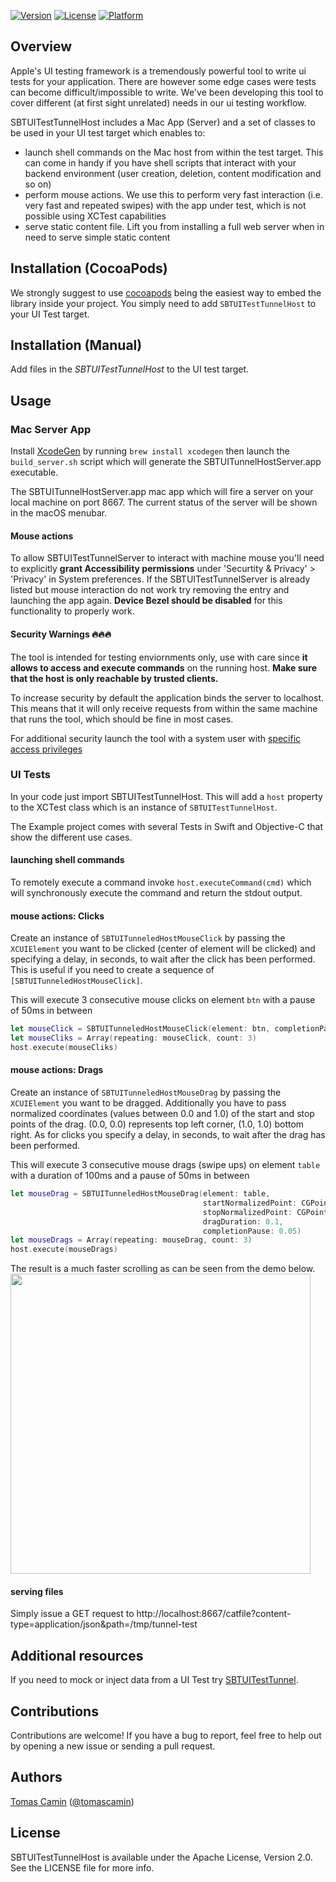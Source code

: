 [![Version](https://img.shields.io/cocoapods/v/SBTUITestTunnelHost.svg?style=flat)](http://cocoadocs.org/docsets/SBTUITestTunnelHost)
[![License](https://img.shields.io/cocoapods/l/SBTUITestTunnelHost.svg?style=flat)](http://cocoadocs.org/docsets/SBTUITestTunnelHost)
[![Platform](https://img.shields.io/cocoapods/p/SBTUITestTunnelHost.svg?style=flat)](http://cocoadocs.org/docsets/SBTUITestTunnelHost)

## Overview

Apple's UI testing framework is a tremendously powerful tool to write ui tests for your application. There are however some edge cases were tests can become difficult/impossible to write. We've been developing this tool to cover different (at first sight unrelated) needs in our ui testing workflow.

SBTUITestTunnelHost includes a Mac App (Server) and a set of classes to be used in your UI test target which enables to:

- launch shell commands on the Mac host from within the test target. This can come in handy if you have shell scripts that interact with your backend environment (user creation, deletion, content modification and so on)
- perform mouse actions. We use this to perform very fast interaction (i.e. very fast and repeated swipes) with the app under test, which is not possible using XCTest capabilities
- serve static content file. Lift you from installing a full web server when in need to serve simple static content

## Installation (CocoaPods)

We strongly suggest to use [cocoapods](https://cocoapods.org) being the easiest way to embed the library inside your project. You simply need to add `SBTUITestTunnelHost` to your UI Test target. 

## Installation (Manual)

Add files in the *SBTUITestTunnelHost* to the UI test target.

## Usage

### Mac Server App

Install [XcodeGen](https://github.com/yonaskolb/XcodeGen) by running `brew install xcodegen` then launch the `build_server.sh` script which will generate the SBTUITunnelHostServer.app executable.

The SBTUITunnelHostServer.app mac app which will fire a server on your local machine on port 8667. The current status of the server will be shown in the macOS menubar.

#### Mouse actions

To allow SBTUITestTunnelServer to interact with machine mouse you'll need to explicitly **grant Accessibility permissions** under 'Securtity & Privacy' > 'Privacy' in System preferences. If the SBTUITestTunnelServer is already listed but mouse interaction do not work try removing the entry and launching the app again. **Device Bezel should be disabled** for this functionality to properly work.


#### Security Warnings 🔥🔥🔥 

The tool is intended for testing enviornments only, use with care since **it allows to access and execute commands** on the running host. **Make sure that the host is only reachable by trusted clients.**

To increase security by default the application binds the server to localhost. This means that it will only receive requests from within the same machine that runs the tool, which should be fine in most cases.

For additional security launch the tool with a system user with [specific access privileges](https://support.apple.com/kb/PH25796?locale=en_US&amp;viewlocale=en_US)

### UI Tests

In your code just import SBTUITestTunnelHost. This will add a `host` property to the XCTest class which is an instance of `SBTUITestTunnelHost`.

The Example project comes with several Tests in Swift and Objective-C that show the different use cases.

#### launching shell commands
To remotely execute a command invoke  `host.executeCommand(cmd)` which will synchronously execute the command and return the stdout output.

#### mouse actions: Clicks
Create an instance of `SBTUITunneledHostMouseClick` by passing the `XCUIElement` you want to be clicked (center of element will be clicked) and specifying a delay, in seconds, to wait after the click has been performed. This is useful if you need to create a sequence of `[SBTUITunneledHostMouseClick]`.

This will execute 3 consecutive mouse clicks on element `btn` with a pause of 50ms in between
```swift
let mouseClick = SBTUITunneledHostMouseClick(element: btn, completionPause: 0.05)
let mouseCliks = Array(repeating: mouseClick, count: 3)
host.execute(mouseCliks)
```

#### mouse actions: Drags
Create an instance of `SBTUITunneledHostMouseDrag` by passing the `XCUIElement` you want to be dragged.
Additionally you have to pass normalized coordinates (values between 0.0 and 1.0) of the start and stop points of the drag. (0.0, 0.0) represents top left corner, (1.0, 1.0) bottom right.
As for clicks you specify a delay, in seconds, to wait after the drag has been performed.

This will execute 3 consecutive mouse drags (swipe ups) on element `table` with a duration of 100ms and a pause of 50ms in between
```swift
let mouseDrag = SBTUITunneledHostMouseDrag(element: table,
                                           startNormalizedPoint: CGPoint(x: 0.5, y: 0.9),
                                           stopNormalizedPoint: CGPoint(x: 0.5, y: 0.1),
                                           dragDuration: 0.1,
                                           completionPause: 0.05)
let mouseDrags = Array(repeating: mouseDrag, count: 3)
host.execute(mouseDrags)
```

The result is a much faster scrolling as can be seen from the demo below.
<img src="https://raw.githubusercontent.com/Subito-it/SBTUITestTunnelHost/master/Documentation/Images/ScrollingDemo.gif" width="480" />


#### serving files
Simply issue a GET request to http://localhost:8667/catfile?content-type=application/json&path=/tmp/tunnel-test


## Additional resources

If you need to mock or inject data from a UI Test try [SBTUITestTunnel](https://github.com/Subito-it/SBTUITestTunnel).

## Contributions

Contributions are welcome! If you have a bug to report, feel free to help out by opening a new issue or sending a pull request.

## Authors

[Tomas Camin](https://github.com/tcamin) ([@tomascamin](https://twitter.com/tomascamin))

## License

SBTUITestTunnelHost is available under the Apache License, Version 2.0. See the LICENSE file for more info.
